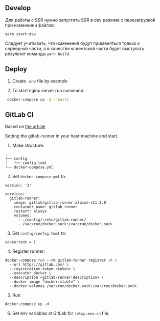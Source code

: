 ## Develop

Для работы с SSR нужно запустить SSR в dev режиме с перезагрузкой при изменении файлов:

`yarn start:dev`

Следует учитывать, что изменения будут применяться только к серверной части, а в качестве клиентской части
будет выступать результат команды `yarn build`.

## Deploy

1. Create `.env` file by example

2. To start nginx server run command:

```bash
 docker-compose up -d --build
```

## GitLab CI

Based on [the article](https://angristan.xyz/build-push-docker-images-gitlab-ci/)

Setting the gitlab-runner in your host machine and start.

1. Make structure:

```
.
├── config
│   └── config.toml
└── docker-compose.yml
```

2. Set `docker-compose.yml` to:

```
version: '3'

services:
  gitlab-runner:
    image: gitlab/gitlab-runner:alpine-v11.2.0
    container_name: gitlab_runner
    restart: always
    volumes:
      - ./config/:/etc/gitlab-runner/
      - /var/run/docker.sock:/var/run/docker.sock
```

3. Set `config/config.toml` to:

```
concurrent = 1
```

4. Register runner:

```
docker-compose run --rm gitlab-runner register -n \
  --url https://gitlab.com/ \
  --registration-token <token> \
  --executor docker \
  --description <gitlab-runner-description> \
  --docker-image "docker:stable" \
  --docker-volumes /var/run/docker.sock:/var/run/docker.sock
```

5. Run:

```
docker-compose up -d
```

6. Set env variables at GitLab for `setup.env.sh` file.
